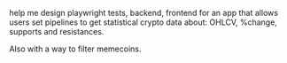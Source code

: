 help me design playwright tests, backend, frontend for an app that allows users set pipelines to get statistical crypto data about: OHLCV, %change, supports and resistances.

Also with a way to filter memecoins.